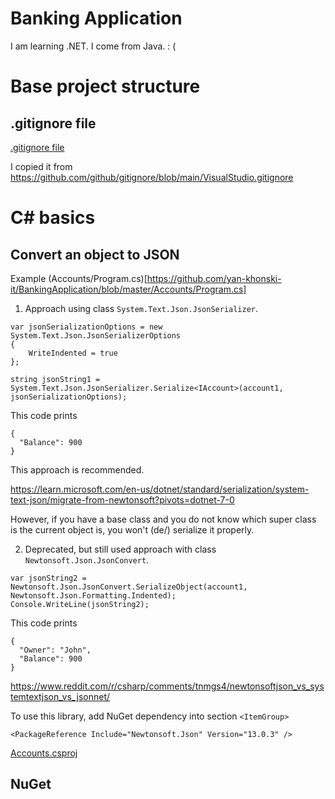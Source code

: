 # Banking Application

I am learning .NET. I come from Java. : (

# Base project structure
## .gitignore file
[.gitignore file](https://github.com/yan-khonski-it/BankingApplication/blob/master/.gitignore)

I copied it from 
https://github.com/github/gitignore/blob/main/VisualStudio.gitignore

# C# basics
## Convert an object to JSON
Example (Accounts/Program.cs)[https://github.com/yan-khonski-it/BankingApplication/blob/master/Accounts/Program.cs]

1) Approach using class `System.Text.Json.JsonSerializer`.

```
var jsonSerializationOptions = new System.Text.Json.JsonSerializerOptions
{
    WriteIndented = true
};

string jsonString1 = System.Text.Json.JsonSerializer.Serialize<IAccount>(account1, jsonSerializationOptions);
```

This code prints
```
{
  "Balance": 900
}
```

This approach is recommended.

https://learn.microsoft.com/en-us/dotnet/standard/serialization/system-text-json/migrate-from-newtonsoft?pivots=dotnet-7-0

However, if you have a base class and you do not know which super class is the current object is, you won't (de/) serialize it properly.

2) Deprecated, but still used approach with class `Newtonsoft.Json.JsonConvert`.

```
var jsonString2 = Newtonsoft.Json.JsonConvert.SerializeObject(account1, Newtonsoft.Json.Formatting.Indented);
Console.WriteLine(jsonString2);
```

This code prints
```
{
  "Owner": "John",
  "Balance": 900
}
```

https://www.reddit.com/r/csharp/comments/tnmgs4/newtonsoftjson_vs_systemtextjson_vs_jsonnet/

To use this library, add NuGet dependency into section `<ItemGroup>`
```
<PackageReference Include="Newtonsoft.Json" Version="13.0.3" />
```

[Accounts.csproj](https://github.com/yan-khonski-it/BankingApplication/blob/master/Accounts/Accounts.csproj)

## NuGet
